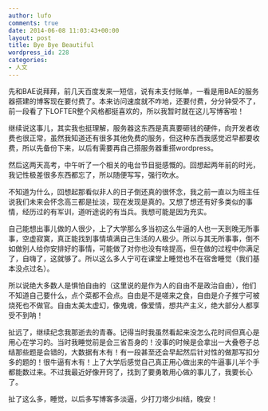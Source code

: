 ```yaml
---
author: lufo
comments: true
date: 2014-06-08 11:03:43+00:00
layout: post
title: Bye Bye Beautiful
wordpress_id: 228
categories:
- 人文
---
```


<p>先和BAE说拜拜，前几天百度发来一短信，说有未支付账单，一看是用BAE的服务器搭建的博客现在要付费了。本来访问速度就不咋地，还要付费，分分钟受不了，前一段看了下LOFTER整个风格都挺喜欢的，所以我暂时就在这儿写博客啦！</p> 
<p>继续说这事儿，其实我也挺理解，服务器这东西是真真要砸钱的硬件，向开发者收费也很正常，虽然我知道还有很多其他免费的服务，但这种东西我感觉迟早都要收费，所以先备份下来，以后有需要再自己搭服务器重搭wordpress。</p> 
<p>然后这两天高考，中午听了一个相关的电台节目挺感慨的。回想起两年前的时光，我记性极差很多东西都忘了，所以随便写写，强行吹水。</p> 
<p>不知道为什么，回想起那看似非人的日子倒还真的很怀念，我之前一直以为班主任说我们未来会怀念高三都是扯淡，现在发现是真的。又想了想还有好多类似的事情，经历过的有军训，道听途说的有当兵。我想可能是因为充实。</p> 
<p>自己能想出事儿做的人很少，上了大学那么多当初这么牛逼的人也一天到晚无所事事，空虚寂寞，真正能找到事情填满自己生活的人极少。所以与其无所事事，倒不如做别人给你安排好的事情，可能做了对你也没有啥提高，但在做的过程中你满足了，自嗨了，这就够了。所以这么多人宁可在课堂上睡觉也不在宿舍睡觉（我们基本没点过名）。</p> 
<p>所以说绝大多数人是惧怕自由的（这里说的是作为人的自由不是政治自由），他们不知道自己要什么，点个菜都不会点。自由是不是嗟来之食，自由是介子推宁可被烧死也不做官。自由太美太虚幻，像鬼魂，像爱情，想共产主义，绝大部分人都享受不到呐！</p> 
<p>扯远了，继续纪念我那逝去的青春。记得当时我虽然看起来没怎么花时间但真心是用心在学习的。当时我睡觉前是会三省吾身的！没事的时候是会拿出一大叠卷子总结那些题是会错的，大数据有木有！有一段甚至还会早起然后针对性的做那写扣分多的题的！很牛逼有木有！上了大学后感觉自己真正用心做出来的牛逼事儿半个手都能数过来。不过我最近好像开窍了，找到了要勇敢用心做的事儿了，我要长心了。</p> 
<p>扯了这么多，睡觉，以后多写博客多淡逼，少打刀塔少纠结，晚安！</p> 
